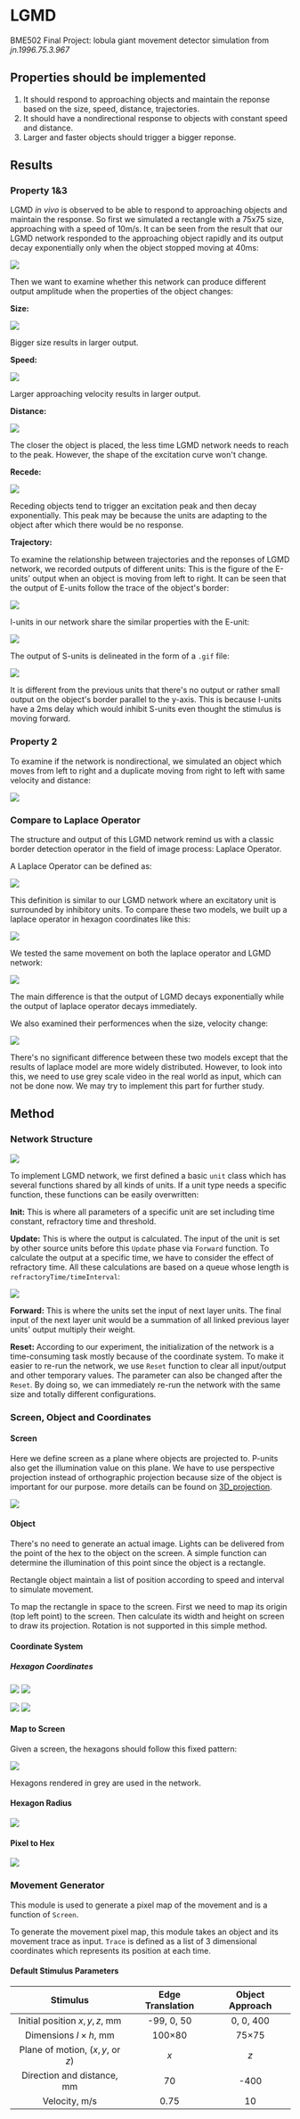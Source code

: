 # LGMD
BME502 Final Project: lobula giant movement detector simulation from *jn.1996.75.3.967*

## Properties should be implemented

1. It should respond to approaching objects and maintain the reponse based on the size, speed, distance, trajectories.
2. It should have a nondirectional response to objects with constant speed and distance.
3. Larger and faster objects should trigger a bigger reponse.

## Results

### Property 1&3

LGMD *in vivo* is observed to be able to respond to approaching objects and maintain the response. So first we simulated a rectangle with a 75x75 size, approaching with a speed of 10m/s. It can be seen from the result that our LGMD network responded to the approaching object rapidly and its output decay exponentially only when the object stopped moving at 40ms:

![](pics/rst_original.png)

Then we want to examine whether this network can produce different output amplitude when the properties of the object changes:

**Size:**

![](pics/rst_size.png)

Bigger size results in larger output.

**Speed:**

![](pics/rst_velocity.png)

Larger approaching velocity results in larger output.

**Distance:**

![](pics/rst_distance.png)

The closer the object is placed, the less time LGMD network needs to reach to the peak. However, the shape of the excitation curve won't change.

**Recede:**

![](pics/rst_recede.png)

Receding objects tend to trigger an excitation peak and then decay exponentially. This peak may be because the units are adapting to the object after which there would be no response. 

**Trajectory:**

To examine the relationship between trajectories and the reponses of LGMD network, we recorded outputs of different units: 
This is the figure of the E-units' output when an object is moving from left to right. It can be seen that the output of E-units follow the trace of the object's border:

![](pics/rst_eunit.jpg)

I-units in our network share the similar properties with the E-unit:

![](pics/rst_iunit.jpg)

The output of S-units is delineated in the form of a `.gif` file:

![](pics/rst_sunit.gif)

It is different from the previous units that there's no output or rather small output on the object's border parallel to the y-axis. This is because I-units have a 2ms delay which would inhibit S-units even thought the stimulus is moving forward.


### Property 2

To examine if the network is nondirectional, we simulated an object which moves from left to right and a duplicate moving from right to left with same velocity and distance:

![](pics/rst_direction.png)

### Compare to Laplace Operator

The structure and output of this LGMD network remind us with a classic border detection operator in the field of image process: Laplace Operator.

A Laplace Operator can be defined as:

![](pics/laplace.jpg)

This definition is similar to our LGMD network where an excitatory unit is surrounded by inhibitory units. To compare these two models, we built up a laplace operator in hexagon coordinates like this:

![](pics/laplace_hex.jpg)

We tested the same movement on both the laplace operator and LGMD network:

![](pics/rst_laplace.png)

The main difference is that the output of LGMD decays exponentially while the output of laplace operator decays immediately.

We also examined their performences when the size, velocity change:

![](pics/rst_size_lap.png)

There's no significant difference between these two models except that the results of laplace model are more widely distributed. However, to look into this, we need to use grey scale video in the real world as input, which can not be done now. We may try to implement this part for further study.

## Method

### Network Structure

![](notes/network/network.png)

To implement LGMD network, we first defined a basic `unit` class which has several functions shared by all kinds of units. If a unit type needs a specific function, these functions can be easily overwritten:

**Init:** This is where all parameters of a specific unit are set including time constant, refractory time and threshold.

**Update:** This is where the output is calculated. The input of the unit is set by other source units before this `Update` phase via `Forward` function. To calculate the output at a specific time, we have to consider the effect of refractory time. All these calculations are based on a queue whose length is `refractoryTime/timeInterval`:

![](notes/network/delay.jpg)

**Forward:** This is where the units set the input of next layer units. The final input of the next layer unit would be a summation of all linked previous layer units' output multiply their weight.

**Reset:** According to our experiment, the initialization of the network is a time-consuming task mostly because of the coordinate system. To make it easier to re-run the network, we use `Reset` function to clear all input/output and other temporary values. The parameter can also be changed after the `Reset`. By doing so, we can immediately re-run the network with the same size and totally different configurations.

### Screen, Object and Coordinates

#### Screen

Here we define screen as a plane where objects are projected to. P-units also get the illumination value on this plane.
We have to use perspective projection instead of orthographic projection because size of the object is important for our purpose. more details can be found on [3D_projection](https://en.wikipedia.org/wiki/3D_projection).

![](notes/movement/projection.jpg)

#### Object

There's no need to generate an actual image. Lights can be delivered from the point of the hex to the object on the screen. A simple function can determine the illumination of this point since the object is a rectangle.

Rectangle object maintain a list of position according to speed and interval to simulate movement.

To map the rectangle in space to the screen. First we need to map its origin (top left point) to the screen. Then calculate its width and height on screen to draw its projection. Rotation is not supported in this simple method.

#### Coordinate System

##### Hexagon Coordinates

![](notes/hex/HECS_Nearest_Neighbors.jpg.png)
![](notes/hex/Hex2RecASA.jpg)

![](notes/hex/Hex_convert.jpg)
![](notes/hex/HEX_arc.svg)

#### Map to Screen

Given a screen, the hexagons should follow this fixed pattern:

![](notes/hex/Hex_map.jpg)

Hexagons rendered in grey are used in the network.

#### Hexagon Radius

![](notes/hex/Hex_radius.jpg)

#### Pixel to Hex

![](notes/hex/Hex_pixel.jpg)
### Movement Generator

This module is used to generate a pixel map of the movement and is a function of `Screen`.

To generate the movement pixel map, this module takes an object and its movement trace as input. `Trace` is defined as a list of 3 dimensional coordinates which represents its position at each time.
#### Default Stimulus Parameters

| Stimulus | Edge Translation | Object Approach |
| :-:| :-: | :-: |
| Initial position $x, y, z,$ mm | -99, 0, 50 | 0, 0, 400 |
| Dimensions $l\times h,$ mm | 100×80 | 75×75 |
| Plane of motion, $(x,y,$ or $z)$ | $x$ | $z$ |
| Direction and distance, mm | 70 | -400 |
| Velocity, m/s | 0.75 | 10 |
